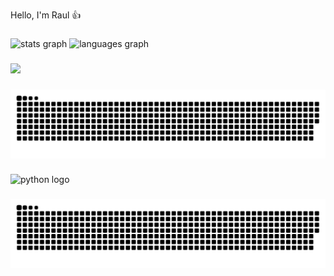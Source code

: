 <p align="left">Hello, I'm Raul 👍</p>

###

<div align="left">
  <img src="https://github-readme-stats.vercel.app/api?username=Raul200728&hide_title=false&hide_rank=false&show_icons=true&include_all_commits=true&count_private=true&disable_animations=false&theme=algolia&locale=en&hide_border=false&order=1" height="150" alt="stats graph"  />
  <img src="https://github-readme-stats.vercel.app/api/top-langs?username=Raul200728&locale=en&hide_title=false&layout=compact&card_width=320&langs_count=5&theme=algolia&hide_border=false&order=2" height="150" alt="languages graph"  />
</div>

###

<div align="left">
  <img height="400" src="https://user-images.githubusercontent.com/74038190/225813708-98b745f2-7d22-48cf-9150-083f1b00d6c9.gif"  />
</div>

###

<img src="https://raw.githubusercontent.com/Raul200728/Raul200728/output/snake.svg" alt="Snake animation" />

###

<div align="left">
  <img src="https://cdn.jsdelivr.net/gh/devicons/devicon/icons/python/python-original.svg" height="64" alt="python logo"  />
</div>

###

<img src="https://raw.githubusercontent.com/Raul200728/Raul200728/output/snake.svg" alt="Snake animation" />

###
